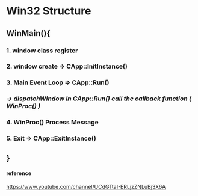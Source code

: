 # Win32 Structure


## WinMain(){
### 1. window class register
### 2. window create => CApp::InitInstance()
### 3. Main Event Loop => CApp::Run()
### *-> dispatchWindow in CApp::Run() call the callback function ( WinProc() )*
### 4. WinProc() Process Message
### 5. Exit => CApp::ExitInstance()
## }

#### reference
https://www.youtube.com/channel/UCdGTtaI-ERLjzZNLuBj3X6A

